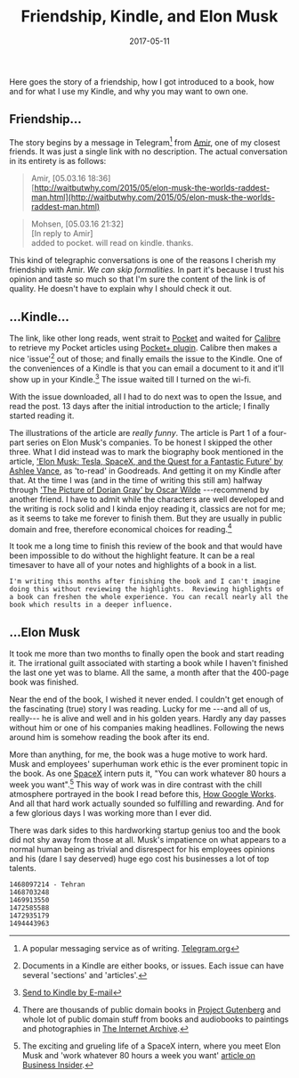 ﻿---
title: Friendship, Kindle, and Elon Musk
date: 2017-05-11
category: review
tags: book, recommendation, review
layout: post
---

Here goes the story of a friendship,
how I got introduced to a book,
how and for what I use my Kindle, and why you may want to own one.

## Friendship...

The story begins by a message in Telegram[^telegram] from [Amir]($$$), one of my closest friends. 
It was just a single link with no description. 
The actual conversation in its entirety is as follows:

> Amir, [05.03.16 18:36]  
[http://waitbutwhy.com/2015/05/elon-musk-the-worlds-raddest-man.html](http://waitbutwhy.com/2015/05/elon-musk-the-worlds-raddest-man.html)  

> Mohsen, [05.03.16 21:32]  
[In reply to Amir]  
added to pocket. will read on kindle. thanks.  

This kind of telegraphic conversations is one of the reasons I cherish my friendship with Amir.
*We can skip formalities.*
In part it's because I trust his opinion and taste so much so
that I'm sure the content of the link is of quality.
He doesn't have to explain why I should check it out.

## ...Kindle...

The link, like other long reads, went strait to [Pocket](https://getpocket.com "Pocket is your place to quickly save, discover, and recommend the best, most interesting stories on the Web") and waited for [Calibre](https://calibre-ebook.com/ "calibre - E-book management") 
to retrieve my Pocket articles using 
[Pocket+ plugin](https://github.com/mmagnus/Pocket-Plus-Calibre-Plugin "Pocket+ recipe for Calibre"). 
Calibre then makes a nice 'issue'[^issue] out of those; and finally emails the issue to the Kindle. One of the conveniences of a Kindle is that you can email a document to it and it'll show up in your Kindle.[^send] 
The issue waited till I turned on the wi-fi. 

With the issue downloaded, all I had to do next was to open the Issue, and read the post. 
13 days after the initial introduction to the article; 
I finally started reading it. 

The illustrations of the article are *really funny*. The article is Part 1 of a four-part series on Elon Musk's companies.
To be honest I skipped the other three. What I did instead was to mark the biography book mentioned in the article, ['Elon Musk: Tesla, SpaceX, and the Quest for a Fantastic Future' by Ashlee Vance](
https://www.goodreads.com/book/show/22535480-elon-musk "View the book on Goodreads.com"), as 'to-read' in Goodreads.
And getting it on my Kindle after that. At the time I was (and in the time of writing this still am)
halfway through ['The Picture of Dorian Gray' by Oscar Wilde](https://www.goodreads.com/book/show/5297.The_Picture_of_Dorian_Gray "View the book on Goodreads.com") ---recommend by another friend. I have to admit while the characters are well developed and the writing is rock solid and I kinda enjoy reading it, classics are not for me; as it seems to take me forever to finish them. But they are usually in public domain and free, therefore economical choices for reading.[^gutenberg]

It took me a long time to finish this review of the book and that would have been impossible to do without the highlight feature. It can be a real timesaver to have all of your notes and highlights of a book in a list.

```I'm writing this months after finishing the book and I can't imagine doing this without reviewing the highlights.  Reviewing highlights of a book can freshen the whole experience. You can recall nearly all the book which results in a deeper influence.```

## ...Elon Musk

It took me more than two months to finally open the book and start reading it.
The irrational guilt associated with starting a book while I haven't finished the last one yet was to blame.
All the same, a month after that the 400-page book was finished.

Near the end of the book, I wished it never ended.
I couldn't get enough of the fascinating (true) story I was reading.
Lucky for me ---and all of us, really--- he is alive and well and in his golden years. Hardly any day passes without him or one of his companies making headlines. Following the news around him is somehow reading the book after its end.


More than anything, for me, the book was a huge motive to work hard. Musk and employees' superhuman work ethic is the ever prominent topic in the book. As one [SpaceX](https://en.wikipedia.com/wiki/SpaceX) intern puts it, "You can work whatever 80 hours a week you want".[^intern] This way of work was in dire contrast with the chill atmosphere portrayed in the book I read before this, [How Google Works](https://www.goodreads.com/book/show/23158207-how-google-works). And all that hard work actually sounded so fulfilling and rewarding. And for a few glorious days I was working more than I ever did.   

There was dark sides to this hardworking startup genius too and the book did not shy away from those at all. Musk's impatience on what appears to a normal human being as trivial and disrespect for his employees opinions and his (dare I say deserved) huge ego cost his businesses a lot of top talents. 

[^telegram]: A popular messaging service as of writing. [Telegram.org](https://telegram.org "Telegram Messenger")  

[^issue]: Documents in a Kindle are either books, or issues. Each issue can have several 'sections' and 'articles'.

[^send]: [Send to Kindle by E-mail](https://www.amazon.com/gp/sendtokindle/email "Amazon.com: Send to Kindle by E-mail")

[^gutenberg]: There are thousands of public domain books in [Project Gutenberg](https://www.gutenberg.org/ "A digital library of free ebooks.") and whole lot of public domain stuff from books and audiobooks to paintings and photographies in [The Internet Archive](https://www.archive.org/ "Internet Archive: Digital Library of Free Books, Movies, Music...").

[^intern]: The exciting and grueling life of a SpaceX intern, where you meet Elon Musk and 'work whatever 80 hours a week you want' [article on  Business Insider](http://www.businessinsider.com/life-on-rocket-road-what-its-like-to-intern-at-spacex-2015-6).

```
1468097214 - Tehran  
1468703248  
1469913550  
1472585588  
1472935179  
1494443963  
```

